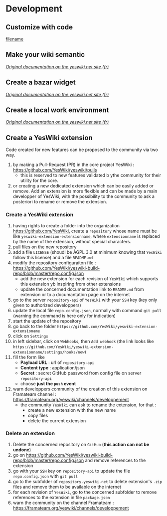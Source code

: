 # Development

## Customize with code
[filename](custom-folder.md ':include')

## Make your wiki semantic

_[Original documentation on the yeswiki.net site (fr)](https://yeswiki.net/?RendreYeswikiSemantique "Tutorial - Make your wiki semantic")_

## Create a bazar widget

_[Original documentation on the yeswiki.net site (fr)](https://yeswiki.net/?BazarWidget "Tutorial - Create widget bazaar")_

## Create a local work environment

_[Original documentation on the yeswiki.net site (fr)](https://yeswiki.net/?PageConfiglocal "Tutorial - Create a local dev environment")_


## Create a YesWiki extension

Code created for new features can be proposed to the community via two way.

  1. by making a Pull-Request (PR) in the core project YesWiki : https://github.com/YesWiki/yeswiki/pulls
     - this is reserved to new features validated b ythe community for their utility for the core.
  2. or creating a new dedicated extension which can be easily added or remove. Add an extension is more flexible and can be made by a main developper of YesWiki, with the possibility to the community to ask a posteriori to rename or remove the extension.

### Create a YesWiki extension

 1. having rights to create a folder into the organization https://github.com/YesWiki, create a `repository` whose name must be like `yeswiki-extension-extensionname`, where `extensionname` is replaced by the name of the extension, without special characters.
 2. pull files on the new repository
 3. add a file `LICENSE` (shoudl be AGPL 3.0 at minimum knowing that `YesWiki` follow this license) and a file `README.md`
 4. modify the repository configuraiton file : https://github.com/YesWiki/yeswiki-build-repo/blob/master/repo.config.json
    - add the new extension for each revision of `YesWiki` which supports this extension yb inspiring from other extensions
    - update the concerned documentation link to `README.md` from extension or to a documantation page on the internet
 5. go to the server `repository-api` of `YesWiki` with your `SSH` key (key only given to authorized developpers)
 6. update the local file `repo.config.json`, normally with command `git pull` (warning the command is here only for indication)
 7. start the update of the repository
 8. go back to the folder `https://github.com/YesWiki/yeswiki-extension-extensioname`
 9. click on `Settings`
 10. in left sidebar, click on `Webhooks`, then `Add webhook` (the link looks like `https://github.com/YesWiki/yeswiki-extension-extensionname/settings/hooks/new`)
 11. fill the form like
     - **Payload URL** : url of `repository-api`
     - **Content type** : application/json
     - **Secret** : secret GitHub password from config file on server `repository-api`
     - choose **just the `push` event**
 12. warn developpers community of the creation of this extension on Framateam channel : https://framateam.org/yeswiki/channels/developpement
     - the community `YesWiki` can ask to rename the extension, for that :
       - create a new extension with the new name
       - copy files
       - delete the current extension

### Delete an extension

 1. Delete the concerned repository on `GitHub` (**this action can not be undone**)
 2. go on https://github.com/YesWiki/yeswiki-build-repo/blob/master/repo.config.json and remove references to the extension
 3. go with your `SSH` key on `repository-api` to update the file `repo.config.json` with `git pull`
 4. go to the subfolder of `repository.yeswiki.net` to delete extension's `.zip` files and remove them to be available on the internet
 5.  for each revision of `YesWiki`, go to the concerned subfolder to remove references to the extension in file `package.json`
 6. warn the community on the channel Framateam : https://framateam.org/yeswiki/channels/developpement